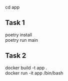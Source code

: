 cd app

## Task 1
poetry install<br />
poetry run main

## Task 2
docker build -t app .<br />
docker run -it app /bin/bash<br />
